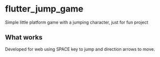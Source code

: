 # flutter_jump_game

Simple little platform game with a jumping character, just for fun project

## What works

Developed for web using SPACE key to jump and direction arrows to move.

